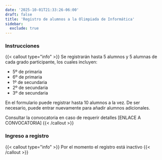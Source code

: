 ```yaml
---
date: '2025-10-01T21:33:26-06:00'
draft: false
title: 'Registro de alumnos a la Olimpiada de Informática'
sidebar: 
  exclude: true
---
```


### Instrucciones

{{< callout type="info" >}}
Se registrarán hasta 5 alumnos y 5 alumnas de cada grado participante, los cuales incluyen:
* 5º de primaria
* 6º de primaria
* 1º de secundaria
* 2º de secundaria
* 3º de secundaria

En el formulario puede registrar hasta 10 alumnos a la vez. De ser necesario, puede entrar nuevamente para añadir alumnos adicionales.

Consultar la convocatoria en caso de requerir detalles
[ENLACE A CONVOCATORIA]
{{< /callout >}}

### Ingreso a registro

{{< callout type="info" >}}
Por el momento el registro está inactivo
{{< /callout >}}
